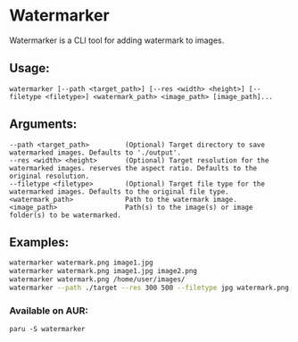 # Watermarker

Watermarker is a CLI tool for adding watermark to images.

## Usage:
```
watermarker [--path <target_path>] [--res <width> <height>] [--filetype <filetype>] <watermark_path> <image_path> [image_path]...
```

## Arguments:
```
--path <target_path>         (Optional) Target directory to save watermarked images. Defaults to './output'.
--res <width> <height>       (Optional) Target resolution for the watermarked images. reserves the aspect ratio. Defaults to the original resolution.
--filetype <filetype>        (Optional) Target file type for the watermarked images. Defaults to the original file type.
<watermark_path>             Path to the watermark image.
<image_path>                 Path(s) to the image(s) or image folder(s) to be watermarked.
```

## Examples:
```bash
watermarker watermark.png image1.jpg
watermarker watermark.png image1.jpg image2.png
watermarker watermark.png /home/user/images/
watermarker --path ./target --res 300 500 --filetype jpg watermark.png image1.png image2.png image3.png
```

### Available on AUR:
```
paru -S watermarker
```